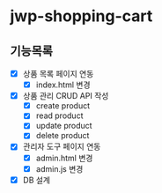 # jwp-shopping-cart

## 기능목록

- [x] 상품 목록 페이지 연동
    - [x] index.html 변경
- [x] 상품 관리 CRUD API 작성
    - [x] create product
    - [x] read product
    - [x] update product
    - [x] delete product
- [x] 관리자 도구 페이지 연동
    - [x] admin.html 변경
    - [x] admin.js 변경

- [x] DB 설계
